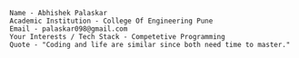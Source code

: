 
    Name - Abhishek Palaskar
    Academic Institution - College Of Engineering Pune
    Email - palaskar098@gmail.com
    Your Interests / Tech Stack - Competetive Programming
    Quote - "Coding and life are similar since both need time to master."
